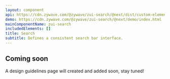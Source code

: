 ```yaml
---
layout: component
api: https://cdn.zywave.com/@zywave/zui-search/@next/dist/custom-elements.json
demo: https://cdn.zywave.com/@zywave/zui-search/@next/demo/index.html
mainComponentName: zui-search
includedElements: []
title: Search
subtitle: Defines a consistent search bar interface.
---
```


## Coming soon

A design guidelines page will created and added soon, stay tuned!

